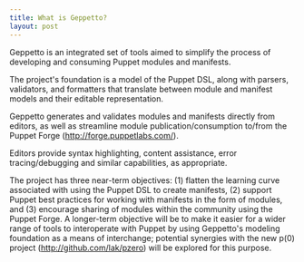 ```yaml
---
title: What is Geppetto?
layout: post 
---
```

Geppetto is an integrated set of tools aimed to simplify the process of developing
and consuming Puppet modules and manifests.

The project's foundation is a model of the Puppet DSL, along with parsers, validators,
and formatters that translate between module and manifest models and their editable
representation. 

Geppetto generates and validates modules and manifests directly from editors, as well as streamline
module publication/consumption to/from the Puppet Forge (http://forge.puppetlabs.com/).

Editors provide syntax highlighting, content assistance, error tracing/debugging and similar
capabilities, as appropriate.

The project has three near-term objectives: (1) flatten the learning curve associated with using the Puppet DSL to create manifests, (2) support Puppet best practices for working with manifests in the form of modules, and (3) encourage sharing of modules within the community using the Puppet Forge. A longer-term objective will be to make it easier for a wider range of tools to interoperate with Puppet by using Geppetto's modeling foundation as a means of interchange; potential synergies with the new p(0) project (http://github.com/lak/pzero) will be explored for this purpose.

